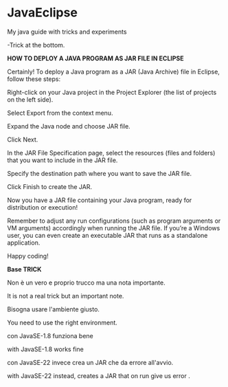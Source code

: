 # JavaEclipse
My java guide with tricks and experiments

-Trick at the bottom.



<b>HOW TO DEPLOY A JAVA PROGRAM AS JAR FILE IN ECLIPSE</b>
 
Certainly! To deploy a Java program as a JAR (Java Archive) file in Eclipse,
follow these steps:

Right-click on your Java project in the Project Explorer (the list of
projects on the left side).

Select Export from the context menu.

Expand the Java node and choose JAR file.

Click Next.

In the JAR File Specification page, select the resources (files and folders)
that you want to include in the JAR file.

Specify the destination path where you want to save the JAR file.

Click Finish to create the JAR.

Now you have a JAR file containing your Java program, ready for distribution
or execution!

Remember to adjust any run configurations (such as program arguments or VM
arguments) accordingly when running the JAR file. If you’re a Windows user,
you can even create an executable JAR that runs as a standalone application.

Happy coding!



<b>Base TRICK</b>

Non è un vero e proprio trucco ma una nota importante.

It is not a real trick but an important note.

Bisogna usare l'ambiente giusto.

You need to use the right environment.

con JavaSE-1.8 funziona bene

with JavaSE-1.8 works fine

con JavaSE-22 invece crea un JAR che da errore all'avvio.

with JavaSE-22 instead, creates a JAR that on run give us error .

